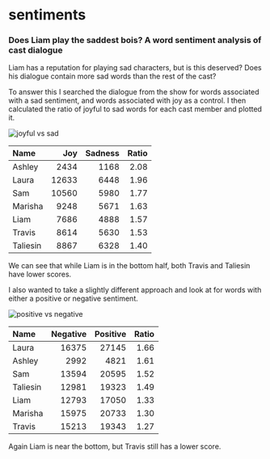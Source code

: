 sentiments
================

### Does Liam play the saddest bois? A word sentiment analysis of cast dialogue

Liam has a reputation for playing sad characters, but is this deserved?
Does his dialogue contain more sad words than the rest of the cast?

To answer this I searched the dialogue from the show for words
associated with a sad sentiment, and words associated with joy as a
control. I then calculated the ratio of joyful to sad words for each
cast member and plotted it.

![joyful vs
sad](https://github.com/KyleOfCanada/CRDialogue/raw/main/plots/joySadPlot.png)

| Name     |   Joy | Sadness | Ratio |
|:---------|------:|--------:|------:|
| Ashley   |  2434 |    1168 |  2.08 |
| Laura    | 12633 |    6448 |  1.96 |
| Sam      | 10560 |    5980 |  1.77 |
| Marisha  |  9248 |    5671 |  1.63 |
| Liam     |  7686 |    4888 |  1.57 |
| Travis   |  8614 |    5630 |  1.53 |
| Taliesin |  8867 |    6328 |  1.40 |

We can see that while Liam is in the bottom half, both Travis and
Taliesin have lower scores.

I also wanted to take a slightly different approach and look at for
words with either a positive or negative sentiment.

![positive vs
negative](https://github.com/KyleOfCanada/CRDialogue/raw/main/plots/positiveNegativePlot.png)

| Name     | Negative | Positive | Ratio |
|:---------|---------:|---------:|------:|
| Laura    |    16375 |    27145 |  1.66 |
| Ashley   |     2992 |     4821 |  1.61 |
| Sam      |    13594 |    20595 |  1.52 |
| Taliesin |    12981 |    19323 |  1.49 |
| Liam     |    12793 |    17050 |  1.33 |
| Marisha  |    15975 |    20733 |  1.30 |
| Travis   |    15213 |    19343 |  1.27 |

Again Liam is near the bottom, but Travis still has a lower score.
